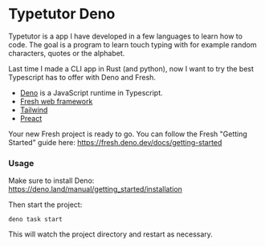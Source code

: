 # Typetutor Deno

Typetutor is a app I have developed in a few languages to learn how to code. The
goal is a program to learn touch typing with for example random characters,
quotes or the alphabet.

Last time I made a CLI app in Rust (and python), now I want to try the best
Typescript has to offer with Deno and Fresh.

- [Deno](https://deno.com/) is a JavaScript runtime in Typescript.
- [Fresh web framework](https://fresh.deno.dev/)
- [Tailwind](https://tailwindcss.com/)
- [Preact](https://preactjs.com)

Your new Fresh project is ready to go. You can follow the Fresh "Getting
Started" guide here: https://fresh.deno.dev/docs/getting-started

### Usage

Make sure to install Deno: https://deno.land/manual/getting_started/installation

Then start the project:

```
deno task start
```

This will watch the project directory and restart as necessary.
